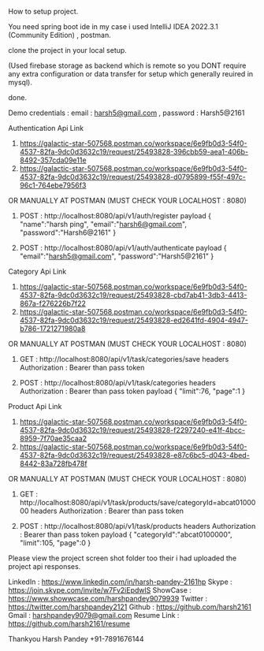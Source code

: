 How to setup project.

You need spring boot ide in my case i used IntelliJ IDEA 2022.3.1 (Community Edition) , postman.

clone the project in your local setup.

(Used firebase storage as backend which is remote so you DONT require any extra configuration or data transfer for setup which generally reuired in mysql).

done.

Demo credentials : email : harsh5@gmail.com , password : Harsh5@2161

Authentication Api Link
1. https://galactic-star-507568.postman.co/workspace/6e9fb0d3-54f0-4537-82fa-9dc0d3632c19/request/25493828-396cbb59-aea1-406b-8492-357cda09e11e
2. https://galactic-star-507568.postman.co/workspace/6e9fb0d3-54f0-4537-82fa-9dc0d3632c19/request/25493828-d0795899-f55f-497c-96c1-764ebe7956f3

OR MANUALLY AT POSTMAN (MUST CHECK YOUR LOCALHOST : 8080)
1. POST : http://localhost:8080/api/v1/auth/register
payload
{
    "name":"harsh ping",
    "email":"harsh6@gmail.com",
    "password":"Harsh6@2161"
}

2. POST : http://localhost:8080/api/v1/auth/authenticate
payload
{
    "email":"harsh5@gmail.com",
    "password":"Harsh5@2161"
}

Category Api Link
1. https://galactic-star-507568.postman.co/workspace/6e9fb0d3-54f0-4537-82fa-9dc0d3632c19/request/25493828-cbd7ab41-3db3-4413-867a-f276226b7f22
2. https://galactic-star-507568.postman.co/workspace/6e9fb0d3-54f0-4537-82fa-9dc0d3632c19/request/25493828-ed2641fd-4904-4947-b786-1721271980a8

OR MANUALLY AT POSTMAN (MUST CHECK YOUR LOCALHOST : 8080)
1. GET : http://localhost:8080/api/v1/task/categories/save
headers
Authorization : Bearer than pass token

2. POST : http://localhost:8080/api/v1/task/categories
headers
Authorization : Bearer than pass token
payload
{
    "limit":76,
    "page":1
}

Product Api Link
1. https://galactic-star-507568.postman.co/workspace/6e9fb0d3-54f0-4537-82fa-9dc0d3632c19/request/25493828-f2297240-e41f-4bcc-8959-7f70ae35caa2
2. https://galactic-star-507568.postman.co/workspace/6e9fb0d3-54f0-4537-82fa-9dc0d3632c19/request/25493828-e87c6bc5-d043-4bed-8442-83a728fb478f

OR MANUALLY AT POSTMAN (MUST CHECK YOUR LOCALHOST : 8080)
1. GET : http://localhost:8080/api/v1/task/products/save/categoryId=abcat0100000
headers
Authorization : Bearer than pass token

2. POST : http://localhost:8080/api/v1/task/products
headers
Authorization : Bearer than pass token
payload
{
    "categoryId":"abcat0100000",
    "limit":105,
    "page":0
}

Please view the project screen shot folder too their i had uploaded the project api responses.

LinkedIn : https://www.linkedin.com/in/harsh-pandey-2161hp
Skype : https://join.skype.com/invite/w7Fv2iEpdwlS
ShowCase : https://www.showwcase.com/harshpandey9079939
Twitter : https://twitter.com/harshpandey2121
Github : https://github.com/harsh2161
Gmail : harshpandey9079@gmail.com
Resume Link : https://github.com/harsh2161/resume

Thankyou
Harsh Pandey
+91-7891676144
